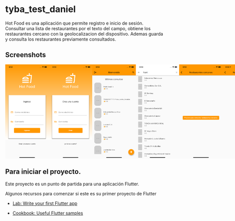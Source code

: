 # tyba_test_daniel

Hot Food es una aplicación que permite registro e inicio de sesión. Consultar una lista de restaurantes por el texto del campo, obtiene los restaurantes cercano con la geolocalizacion del dispositivo. Ademas guarda y consulta los restaurantes previamente consultados.

## Screenshots
<div style="display:flex;flex-direction:row;justify-content: space-between">
    <img src="screenshots/1.png"  height="300" />
    <img src="screenshots/2.png"  height="300" />
    <img src="screenshots/3.png"  height="300" />
    <img src="screenshots/4.png"  height="300" />
    <img src="screenshots/5.png"  height="300" />
    <img src="screenshots/6.png"  height="300" />
    <img src="screenshots/7.png"  height="300" />
</div>

## Para iniciar el proyecto.

Este proyecto es un punto de partida para una aplicación Flutter.

Algunos recursos para comenzar si este es su primer proyecto de Flutter

- [Lab: Write your first Flutter app](https://flutter.dev/docs/get-started/codelab)

- [Cookbook: Useful Flutter samples](https://flutter.dev/docs/cookbook)
